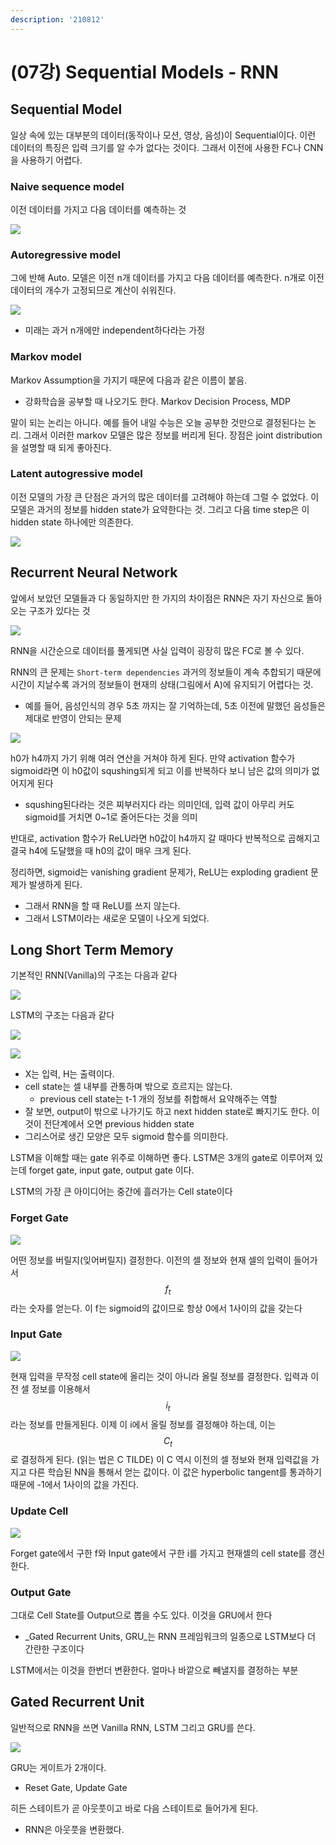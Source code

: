 ```yaml
---
description: '210812'
---
```


# \(07강\) Sequential Models - RNN

## Sequential Model

일상 속에 있는 대부분의 데이터\(동작이나 모션, 영상, 음성\)이 Sequential이다. 이런 데이터의 특징은 입력 크기를 알 수가 없다는 것이다. 그래서 이전에 사용한 FC나 CNN을 사용하기 어렵다.

### Naive sequence model

이전 데이터를 가지고 다음 데이터를 예측하는 것

![](../../../../.gitbook/assets/image%20%28858%29.png)

### Autoregressive model

그에 반해 Auto. 모델은 이전 n개 데이터를 가지고 다음 데이터를 예측한다. n개로 이전 데이터의 개수가 고정되므로 계산이 쉬워진다.

![](../../../../.gitbook/assets/image%20%28877%29.png)

* 미래는 과거 n개에만 independent하다라는 가정

### Markov model

Markov Assumption을 가지기 때문에 다음과 같은 이름이 붙음.

* 강화학습을 공부할 때 나오기도 한다. Markov Decision Process, MDP

말이 되는 논리는 아니다. 예를 들어 내일 수능은 오늘 공부한 것만으로 결정된다는 논리. 그래서 이러한 markov 모델은 많은 정보를 버리게 된다. 장점은 joint distribution을 설명할 때 되게 좋아진다.

### Latent autogressive model

이전 모델의 가장 큰 단점은 과거의 많은 데이터를 고려해야 하는데 그럴 수 없었다. 이 모델은 과거의 정보를 hidden state가 요약한다는 것. 그리고 다음 time step은 이 hidden state 하나에만 의존한다.

![](../../../../.gitbook/assets/image%20%28841%29.png)

## Recurrent Neural Network

앞에서 보았던 모델들과 다 동일하지만 한 가지의 차이점은 RNN은 자기 자신으로 돌아오는 구조가 있다는 것

![](../../../../.gitbook/assets/image%20%28875%29.png)

RNN을 시간순으로 데이터를 풀게되면 사실 입력이 굉장히 많은 FC로 볼 수 있다.

RNN의 큰 문제는 `Short-term dependencies` 과거의 정보들이 계속 추합되기 때문에 시간이 지날수록 과거의 정보들이 현재의 상태\(그림에서 A\)에 유지되기 어렵다는 것.

* 예를 들어, 음성인식의 경우 5초 까지는 잘 기억하는데, 5초 이전에 말했던 음성들은 제대로 반영이 안되는 문제

![](../../../../.gitbook/assets/image%20%28874%29.png)

h0가 h4까지 가기 위해 여러 연산을 거쳐야 하게 된다. 만약 activation 함수가 sigmoid라면 이 h0값이 squshing되게 되고 이를 반복하다 보니 남은 값의 의미가 없어지게 된다

* squshing된다라는 것은 찌부러지다 라는 의미인데, 입력 값이 아무리 커도 sigmoid를 거치면 0~1로 줄어든다는 것을 의미

반대로, activation 함수가 ReLU라면 h0값이 h4까지 갈 때마다 반복적으로 곱해지고 결국 h4에 도달했을 때 h0의 값이 매우 크게 된다.

정리하면, sigmoid는 vanishing gradient 문제가, ReLU는 exploding gradient 문제가 발생하게 된다.

* 그래서 RNN을 할 때 ReLU를 쓰지 않는다.
* 그래서 LSTM이라는 새로운 모델이 나오게 되었다.

## Long Short Term Memory

기본적인 RNN\(Vanilla\)의 구조는 다음과 같다

![](../../../../.gitbook/assets/image%20%28862%29.png)

LSTM의 구조는 다음과 같다

![](../../../../.gitbook/assets/image%20%28881%29.png)

![](../../../../.gitbook/assets/image%20%28850%29.png)

* X는 입력, H는 출력이다. 
* cell state는 셀 내부를 관통하며 밖으로 흐르지는 않는다.
  * previous cell state는 t-1 개의 정보를 취합해서 요약해주는 역할
* 잘 보면, output이 밖으로 나가기도 하고 next hidden state로 빠지기도 한다. 이 것이 전단계에서 오면 previous hidden state
* 그리스어로 생긴 모양은 모두 sigmoid 함수를 의미한다.

LSTM을 이해할 때는 gate 위주로 이해하면 좋다. LSTM은 3개의 gate로 이루어져 있는데 forget gate, input gate, output gate 이다.

LSTM의 가장 큰 아이디어는 중간에 흘러가는 Cell state이다

### Forget Gate

![](../../../../.gitbook/assets/image%20%28855%29.png)

어떤 정보를 버릴지\(잊어버릴지\) 결정한다. 이전의 셀 정보와 현재 셀의 입력이 들어가서 $$ f_t$$ 라는 숫자를 얻는다. 이 f는 sigmoid의 값이므로 항상 0에서 1사이의 값을 갖는다

### Input Gate

![](../../../../.gitbook/assets/image%20%28879%29.png)

현재 입력을 무작정 cell state에 올리는 것이 아니라 올릴 정보를 결정한다. 입력과 이전 셀 정보를 이용해서 $$ i_t $$ 라는 정보를 만들게된다. 이제 이 i에서 올릴 정보를 결정해야 하는데, 이는 $$ C_t $$ 로 결정하게 된다. \(읽는 법은 C TILDE\) 이 C 역시 이전의 셀 정보와 현재 입력값을 가지고 다른 학습된 NN을 통해서 얻는 값이다. 이 값은 hyperbolic tangent를 통과하기 때문에 -1에서 1사이의 값을 가진다.

### Update Cell

![](../../../../.gitbook/assets/image%20%28872%29.png)

Forget gate에서 구한 f와 Input gate에서 구한 i를 가지고 현재셀의 cell state를 갱신한다.

### Output Gate

그대로 Cell State를 Output으로 뽑을 수도 있다. 이것을 GRU에서 한다

* _Gated Recurrent Units, GRU_는 RNN 프레임워크의 일종으로 LSTM보다 더 간랸한 구조이다

LSTM에서는 이것을 한번더 변환한다. 얼마나 바깥으로 빼낼지를 결정하는 부분

## Gated Recurrent Unit

일반적으로 RNN을 쓰면 Vanilla RNN, LSTM 그리고 GRU를 쓴다.

![](../../../../.gitbook/assets/image%20%28876%29.png)

GRU는 게이트가 2개이다.

* Reset Gate, Update Gate

히든 스테이트가 곧 아웃풋이고 바로 다음 스테이트로 들어가게 된다.

* RNN은 아웃풋을 변환했다.










